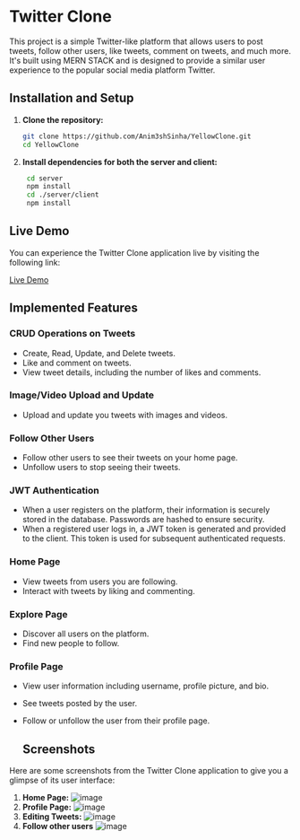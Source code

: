 # Twitter Clone
This project is a simple Twitter-like platform that allows users to post tweets, follow other users, like tweets, comment on tweets, and much more. It's built using MERN STACK and is designed to provide a similar user experience to the popular social media platform Twitter.

## Installation and Setup

1. **Clone the repository:**

   ```bash
   git clone https://github.com/Anim3shSinha/YellowClone.git
   cd YellowClone
   
2. **Install dependencies for both the server and client:**
     ```bash
      cd server
      npm install
      cd ./server/client
      npm install

## Live Demo

You can experience the Twitter Clone application live by visiting the following link:

[Live Demo](https://animesh-twitter-clone.netlify.app/)

## Implemented Features

### CRUD Operations on Tweets
- Create, Read, Update, and Delete tweets.
- Like and comment on tweets.
- View tweet details, including the number of likes and comments.

### Image/Video Upload and Update
- Upload and update you tweets with images and videos.

### Follow Other Users
- Follow other users to see their tweets on your home page.
- Unfollow users to stop seeing their tweets.

### JWT Authentication
- When a user registers on the platform, their information is securely stored in the database. Passwords are hashed to ensure security.
- When a registered user logs in, a JWT token is generated and provided to the client. This token is used for subsequent authenticated requests.

### Home Page
- View tweets from users you are following.
- Interact with tweets by liking and commenting.

### Explore Page
- Discover all users on the platform.
- Find new people to follow.

### Profile Page
- View user information including username, profile picture, and bio.
- See tweets posted by the user.
- Follow or unfollow the user from their profile page.

  ## Screenshots

Here are some screenshots from the Twitter Clone application to give you a glimpse of its user interface:

1. **Home Page:**
   ![image](https://github.com/Anim3shSinha/YellowClone/assets/76643531/0a190ac4-2a22-4074-80df-6a1bedd163b5)
2. **Profile Page:**
   ![image](https://github.com/Anim3shSinha/YellowClone/assets/76643531/36177979-b31c-495d-b40b-9ee75c457bee)
3. **Editing Tweets:**
  ![image](https://github.com/Anim3shSinha/YellowClone/assets/76643531/0e3dc74c-ad07-44e8-bcb1-1369431d1e41)
4. **Follow other users**
   ![image](https://github.com/Anim3shSinha/YellowClone/assets/76643531/ed63bb83-bb99-4134-9347-a08087b11464)


